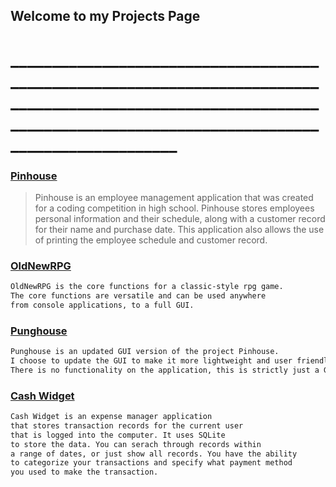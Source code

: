 ## Welcome to my Projects Page

# ________________________________________________________________________________________________________________________________________________________________________

### [Pinhouse](https://github.com/aarongarnerm/Pinhouse)

> Pinhouse is an employee management application that was created for a coding competition in high school. Pinhouse stores employees personal information and their schedule, along with a customer record for their name and purchase date. This application also allows the use of printing the employee schedule and customer record.


### [OldNewRPG](https://github.com/aarongarnerm/OldNewRPG)
```markdown
OldNewRPG is the core functions for a classic-style rpg game.
The core functions are versatile and can be used anywhere 
from console applications, to a full GUI.
```

### [Punghouse](https://github.com/aarongarnerm/PungHouse)
```markdown
Punghouse is an updated GUI version of the project Pinhouse.
I choose to update the GUI to make it more lightweight and user friendly.
There is no functionality on the application, this is strictly just a GUI.
```

### [Cash Widget](https://github.com/aarongarnerm/Cash-Widget)
```markdown
Cash Widget is an expense manager application 
that stores transaction records for the current user
that is logged into the computer. It uses SQLite
to store the data. You can serach through records within
a range of dates, or just show all records. You have the ability
to categorize your transactions and specify what payment method
you used to make the transaction.
```
